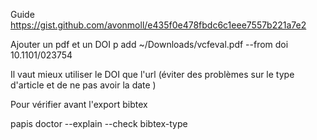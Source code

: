 Guide
https://gist.github.com/avonmoll/e435f0e478fbdc6c1eee7557b221a7e2

Ajouter un pdf et un DOI
 p add ~/Downloads/vcfeval.pdf --from doi 10.1101/023754

Il vaut mieux utiliser le DOI que l'url (éviter des problèmes sur le type d'article et de ne pas avoir la date )

Pour vérifier avant l'export bibtex

  papis doctor --explain --check bibtex-type <QUERY>
